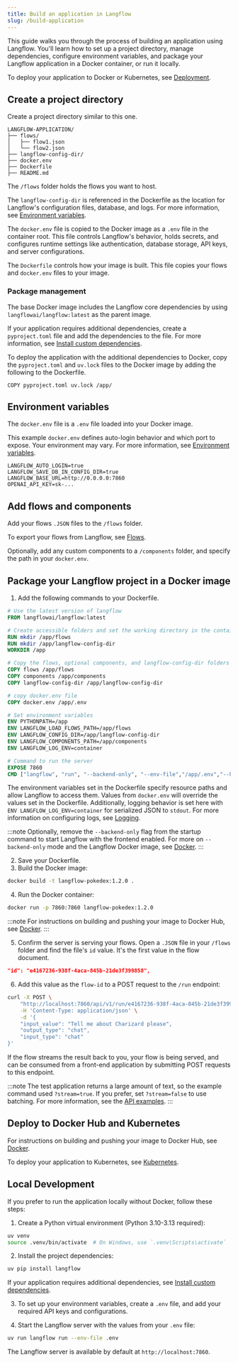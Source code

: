 ```yaml
---
title: Build an application in Langflow
slug: /build-application
---
```


This guide walks you through the process of building an application using Langflow.
You'll learn how to set up a project directory, manage dependencies, configure environment variables, and package your Langflow application in a Docker container, or run it locally.

To deploy your application to Docker or Kubernetes, see [Deployment](/deployment-docker).

## Create a project directory

Create a project directory similar to this one.

```text
LANGFLOW-APPLICATION/
├── flows/
│   ├── flow1.json
│   └── flow2.json
├── langflow-config-dir/
├── docker.env
├── Dockerfile
├── README.md
```

The `/flows` folder holds the flows you want to host.

The `langflow-config-dir` is referenced in the Dockerfile as the location for Langflow's configuration files, database, and logs. For more information, see [Environment variables](/environment-variables).

The `docker.env` file is copied to the Docker image as a `.env` file in the container root. This file controls Langflow's behavior, holds secrets, and configures runtime settings like authentication, database storage, API keys, and server configurations.

The `Dockerfile` controls how your image is built. This file copies your flows and `docker.env` files to your image.

### Package management

The base Docker image includes the Langflow core dependencies by using `langflowai/langflow:latest` as the parent image.

If your application requires additional dependencies, create a `pyproject.toml` file and add the dependencies to the file. For more information, see [Install custom dependencies](/install-custom-dependencies).

To deploy the application with the additional dependencies to Docker, copy the `pyproject.toml` and `uv.lock` files to the Docker image by adding the following to the Dockerfile.

```text
COPY pyproject.toml uv.lock /app/
```

## Environment variables

The `docker.env` file is a `.env` file loaded into your Docker image.

This example `docker.env` defines auto-login behavior and which port to expose. Your environment may vary. For more information, see [Environment variables](/environment-variables).

```text
LANGFLOW_AUTO_LOGIN=true
LANGFLOW_SAVE_DB_IN_CONFIG_DIR=true
LANGFLOW_BASE_URL=http://0.0.0.0:7860
OPENAI_API_KEY=sk-...
```

## Add flows and components

Add your flows `.JSON` files to the `/flows` folder.

To export your flows from Langflow, see [Flows](/concepts-flows).

Optionally, add any custom components to a `/components` folder, and specify the path in your `docker.env`.

## Package your Langflow project in a Docker image

1. Add the following commands to your Dockerfile.

```dockerfile
# Use the latest version of langflow
FROM langflowai/langflow:latest

# Create accessible folders and set the working directory in the container
RUN mkdir /app/flows
RUN mkdir /app/langflow-config-dir
WORKDIR /app

# Copy the flows, optional components, and langflow-config-dir folders to the container
COPY flows /app/flows
COPY components /app/components
COPY langflow-config-dir /app/langflow-config-dir

# copy docker.env file
COPY docker.env /app/.env

# Set environment variables
ENV PYTHONPATH=/app
ENV LANGFLOW_LOAD_FLOWS_PATH=/app/flows
ENV LANGFLOW_CONFIG_DIR=/app/langflow-config-dir
ENV LANGFLOW_COMPONENTS_PATH=/app/components
ENV LANGFLOW_LOG_ENV=container

# Command to run the server
EXPOSE 7860
CMD ["langflow", "run", "--backend-only", "--env-file","/app/.env","--host", "0.0.0.0", "--port", "7860"]
```

The environment variables set in the Dockerfile specify resource paths and allow Langflow to access them. Values from `docker.env` will override the values set in the Dockerfile. Additionally, logging behavior is set here with `ENV LANGFLOW_LOG_ENV=container` for serialized JSON to `stdout`. For more information on configuring logs, see [Logging](/logging).

:::note
Optionally, remove the `--backend-only` flag from the startup command to start Langflow with the frontend enabled.
For more on `--backend-only` mode and the Langflow Docker image, see [Docker](/deployment-docker).
:::

2. Save your Dockerfile.
3. Build the Docker image:
```bash
docker build -t langflow-pokedex:1.2.0 .
```
4. Run the Docker container:
```bash
docker run -p 7860:7860 langflow-pokedex:1.2.0
```

:::note
For instructions on building and pushing your image to Docker Hub, see [Docker](/deployment-docker).
:::

5. Confirm the server is serving your flows.
Open a `.JSON` file in your `/flows` folder and find the file's `id` value. It's the first value in the flow document.

```json
"id": "e4167236-938f-4aca-845b-21de3f399858",
```

6. Add this value as the `flow-id` to a POST request to the `/run` endpoint:

```bash
curl -X POST \
    "http://localhost:7860/api/v1/run/e4167236-938f-4aca-845b-21de3f399858?stream=true" \
    -H 'Content-Type: application/json' \
    -d '{
    "input_value": "Tell me about Charizard please",
    "output_type": "chat",
    "input_type": "chat"
}'
```

If the flow streams the result back to you, your flow is being served, and can be consumed from a front-end application by submitting POST requests to this endpoint.

:::note
The test application returns a large amount of text, so the example command used `?stream=true`. If you prefer, set `?stream=false` to use batching. For more information, see the [API examples](/api-reference-api-examples#run-flow).
:::

## Deploy to Docker Hub and Kubernetes

For instructions on building and pushing your image to Docker Hub, see [Docker](/deployment-docker).

To deploy your application to Kubernetes, see [Kubernetes](/deployment-kubernetes).

## Local Development

If you prefer to run the application locally without Docker, follow these steps:

1. Create a Python virtual environment (Python 3.10-3.13 required):
```bash
uv venv
source .venv/bin/activate  # On Windows, use `.venv\Scripts\activate`
```

2. Install the project dependencies:
```bash
uv pip install langflow
```

If your application requires additional dependencies, see [Install custom dependencies](/install-custom-dependencies).

3. To set up your environment variables, create a `.env` file, and add your required API keys and configurations.

4. Start the Langflow server with the values from your `.env` file:
```bash
uv run langflow run --env-file .env
```

The Langflow server is available by default at `http://localhost:7860`.


